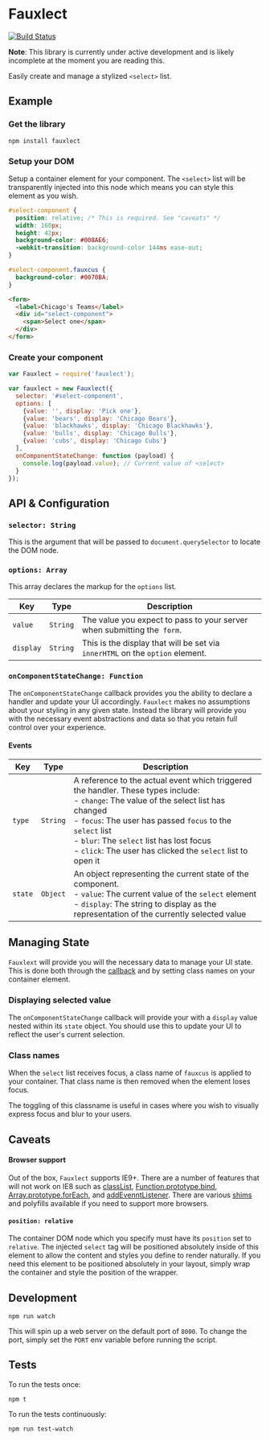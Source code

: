 Fauxlect
========

[![Build Status](https://travis-ci.org/kyledetella/fauxlect.svg?branch=master)](https://travis-ci.org/kyledetella/fauxlect)

**Note**: This library is currently under active development and is likely incomplete at the moment you are reading this.

Easily create and manage a stylized `<select>` list.

## Example

### Get the library

```
npm install fauxlect
```

### Setup your DOM

Setup a container element for your component. The `<select>` list will be transparently injected into this node which means you can style this element as you wish.

```css
#select-component {
  position: relative; /* This is required. See "caveats" */
  width: 160px;
  height: 42px;
  background-color: #008AE6;
  -webkit-transition: background-color 144ms ease-out;
}

#select-component.fauxcus {
  background-color: #0070BA;
}
```

```html
<form>
  <label>Chicago's Teams</label>
  <div id="select-component">
    <span>Select one</span>
  </div>
</form>
```

### Create your component

```javascript
var Fauxlect = require('fauxlect');

var fauxlect = new Fauxlect({
  selector: '#select-component',
  options: [
    {value: '', display: 'Pick one'},
    {value: 'bears', display: 'Chicago Bears'},
    {value: 'blackhawks', display: 'Chicago Blackhawks'},
    {value: 'bulls', display: 'Chicago Bulls'},
    {value: 'cubs', display: 'Chicago Cubs'}
  ],
  onComponentStateChange: function (payload) {
    console.log(payload.value); // Current value of <select>
  }
});
```

## API & Configuration

### `selector: String`

This is the argument that will be passed to `document.querySelector` to locate the DOM node.

### `options: Array`

This array declares the markup for the `options` list.

| Key | Type | Description |
| --- | ---- | ----------- |
| `value` | `String` | The value you expect to pass to your server when submitting the` form`. |
| `display` | `String` | This is the display that will be set via `innerHTML` on the `option` element. |

### `onComponentStateChange: Function`

The `onComponentStateChange` callback provides you the ability to declare a handler and update your UI accordingly. `Fauxlect` makes no assumptions about your styling in any given state. Instead the library will provide you with the necessary event abstractions and data so that you retain full control over your experience.

#### Events

| Key | Type | Description |
| --- | ---- | ----------- |
| `type` | `String` | A reference to the actual event which triggered the handler. These types include:<br />- `change`: The value of the select list has changed<br />- `focus`: The user has passed `focus` to the `select` list<br />- `blur`: The `select` list has lost focus<br />- `click`: The user has clicked the `select` list to open it |
| `state` | `Object` | An object representing the current state of the component.<br />- `value`: The current value of the `select` element<br />- `display`: The string to display as the representation of the currently selected value |

## Managing State

`Fauxlext` will provide you will the necessary data to manage your UI state. This is done both through the [callback](#oncomponentstatechange-function) and by setting class names on your container element.

### Displaying selected value

The `onComponentStateChange` callback will provide your with a `display` value nested within its `state` object. You should use this to update your UI to reflect the user's current selection.

### Class names

When the `select` list receives focus, a class name of `fauxcus` is applied to your container. That class name is then removed when the element loses focus.

The toggling of this classname is useful in cases where you wish to visually express focus and blur to your users.

## Caveats

#### Browser support

Out of the box, `Fauxlect` supports IE9+. There are a number of features that will not work on IE8 such as [classList](https://developer.mozilla.org/en-US/docs/Web/API/Element/classList), [Function.prototype.bind](https://developer.mozilla.org/en-US/docs/Web/JavaScript/Reference/Global_Objects/Function/bind), [Array.prototype.forEach](https://developer.mozilla.org/en-US/docs/Web/JavaScript/Reference/Global_Objects/Array/forEach), and [addEvenntListener](https://developer.mozilla.org/en-US/docs/Web/API/EventTarget/addEventListener#Legacy_Internet_Explorer_and_attachEvent). There are various [shims](https://github.com/es-shims/es5-shim) and polyfills available if you need to support more browsers.

#### `position: relative`
The container DOM node which you specify must have its `position` set to `relative`. The injected `select` tag will be positioned absolutely inside of this element to allow the content and styles you define to render naturally. If you need this element to be positioned absolutely in your layout, simply wrap the container and style the position of the wrapper.

## Development

```
npm run watch
```

This will spin up a web server on the default port of `8000`. To change the port, simply set the `PORT` env variable before running the script.

## Tests

To run the tests once:

```
npm t
```

To run the tests continuously:

```
npm run test-watch
```
